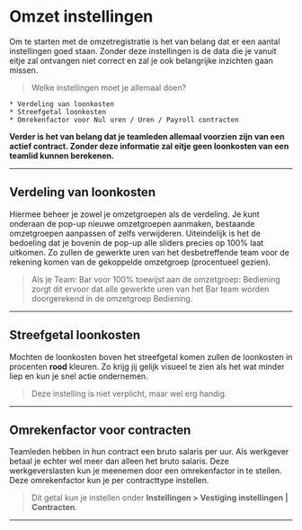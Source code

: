 # Omzet instellingen

Om te starten met de omzetregistratie is het van belang dat er een aantal instellingen goed staan. Zonder deze instellingen is de data die je vanuit eitje zal ontvangen niet correct en zal je ook belangrijke inzichten gaan missen. 
> Welke instellingen moet je allemaal doen? 
	
	* Verdeling van loonkosten
	* Streefgetal loonkosten
	* Omrekenfactor voor Nul uren / Uren / Payroll contracten

**Verder is het van belang dat je teamleden allemaal voorzien zijn van een actief contract. Zonder deze informatie zal eitje geen loonkosten van een teamlid kunnen berekenen.**



---


## Verdeling van loonkosten

Hiermee beheer je zowel je omzetgroepen als de verdeling. Je kunt onderaan de pop-up nieuwe omzetgroepen aanmaken, bestaande omzetgroepen aanpassen of zelfs verwijderen. Uiteindelijk is het de bedoeling dat je bovenin de pop-up alle sliders precies op 100% laat uitkomen. Zo zullen de gewerkte uren van het desbetreffende team voor de rekening komen van de gekoppelde omzetgroep (procentueel gezien).  

> Als je Team: Bar voor 100% toewijst aan de omzetgroep: Bediening zorgt dit ervoor dat alle gewerkte uren van het Bar team worden doorgerekend in de omzetgroep Bediening. 

---

## Streefgetal loonkosten

Mochten de loonkosten boven het streefgetal komen zullen de loonkosten in procenten **rood** kleuren. Zo krijg jij gelijk visueel te zien als het wat minder liep en kun je snel actie ondernemen. 

> Deze instelling is niet verplicht, maar wel erg handig.

---

## Omrekenfactor voor contracten

Teamleden hebben in hun contract een bruto salaris per uur. Als werkgever betaal je echter wel meer dan alleen het bruto salaris. Deze werkgeverslasten kun je meenemen door een omrekenfactor in te stellen. Deze omrekenfactor kun je per contracttype instellen.

> Dit getal kun je instellen onder **Instellingen > Vestiging instellingen | Contracten**.
---